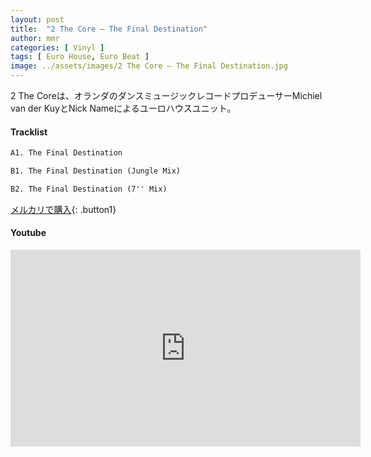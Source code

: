 ```yaml
---
layout: post
title:  "2 The Core – The Final Destination"
author: mmr
categories: [ Vinyl ]
tags: [ Euro House, Euro Beat ]
image: ../assets/images/2 The Core – The Final Destination.jpg
---
```


2 The Coreは、オランダのダンスミュージックレコードプロデューサーMichiel van der KuyとNick Nameによるユーロハウスユニット。

#### Tracklist
```md
A1. The Final Destination

B1. The Final Destination (Jungle Mix)

B2. The Final Destination (7'' Mix)
```

[メルカリで購入](https://jp.mercari.com/item/m19666571789?afid=6142608987){: .button1}

#### Youtube
<iframe width="560" height="315" src="https://www.youtube.com/embed/AXpgTqtGrCA?si=j_EPh1qeIAKqG7hG" title="YouTube video player" frameborder="0" allow="accelerometer; autoplay; clipboard-write; encrypted-media; gyroscope; picture-in-picture; web-share" referrerpolicy="strict-origin-when-cross-origin" allowfullscreen></iframe>